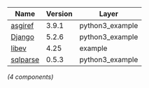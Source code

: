 | Name | Version | Layer |
| --- | --- | --- |
| [asgiref](https://github.com/django/asgiref/) | 3.9.1 | python3_example |
| [Django](https://www.djangoproject.com/) | 5.2.6 | python3_example |
| [libev](http://software.schmorp.de/pkg/libev.html) | 4.25 | example |
| [sqlparse](https://pypi.org/project/sqlparse) | 0.5.3 | python3_example |

*(4 components)*
